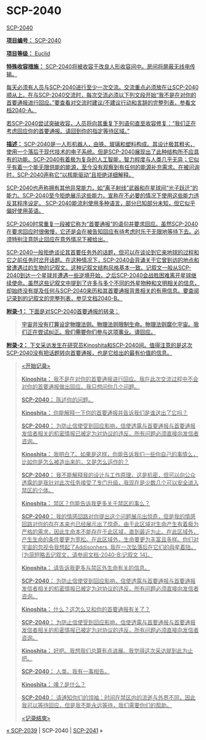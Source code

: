 # SCP-2040
                        


<a shape='rect' href='http://scp-wiki.wdfiles.com/local--files/SCP-2040/Robot.JPG' target='_blank' />

SCP-2040



**项目编号：** SCP-2040

**项目等级：** Euclid

**特殊收容措施：** SCP-2040将被收容于改良人形收容间中。房间将屏蔽无线电传输。

每天必须有人员与SCP-2040进行至少一次交流。交流重点必须放在让SCP-2040顺从上。在与SCP-2040交流时，每次交流必须以下列文段开始“我不是在对你的首要通报进行回应。”要查看对交流时建议/不建议行动和言辞的完整列表，参看文档2040-A。

若SCP-2040尝试突破收容，人员将向其重复下列语句直至收容修复：“我们正在考虑回应你的首要通报。请回到你的指定等待区域。”

**描述：** SCP-2040是一人形机器人，由铁、玻璃和塑料构成。其设计极其粗劣，使用一个落后于现代技术的电子系统。但是SCP-2040展现出了此种结构所不应具有的功能。SCP-2040有着极为复杂的人工智能，智力程度与人类几乎无异；它似乎有着一个能无限供能的能源，至今没有观察到有任何的能源补充需求。在被问询时，SCP-2040声称它“以核能驱动”且拒绝详细解释。

SCP-2040也声称拥有其他异常能力，如“离子射线”武器和在星球间“光子跃迁”的能力。SCP-2040至今拒绝展示这些能力，宣称在不必要的情况下使用这些能力违反其程序设定。 SCP-2040能流利使用多种语言，部分已知部分未知，但它似乎偏好使用英语。

SCP-2040时常重复一段被它称为“首要通报”的语句并要求回应。虽然SCP-2040在要求回应时很傲慢，它还是会在被告知回应有待考虑时乐于无限地等待下去。必须特别注意防止回应在意外情况下被给出。

SCP-2040一般拒绝谈论其首要任务外的话题，但可以在谈论到它来地球的过程和它之前任务时岔开话题。在这种情况下，SCP-2040会背诵关于它曾到访的地点和曾遭遇过的生物的记叙文。这种记叙文结构风格基本一致。记叙文一般从SCP-2040到达一个星球并遭遇一些逆境开始，之后SCP-2040会战胜困难离开星球继续使命。虽然这些记叙文中提到了许多与多个不同的外星物种和文明相关的信息，却始终没有提及任何与SCP-2040来历和其首要通报背景相关的有用信息。要查阅记录到的记叙文的完整列表，参见文档2040-B。

**附录-1：** 下面是对SCP-2040首要通报的转录：


> **宇宙并没有打算设定物理法则。物理法则限制生命。物理法则腐化宇宙。我们正在尝试纠正。我们需要你们参与这项事业。请回应。** 
> 

**附录-2：** 下文采访发生在研究员Kinoshita和SCP-2040间。值得注意的是这次SCP-2040没有把话题转向首要通报，也是它给出的最有价值的信息。


> **<开始记录>** 
> 
> **Kinoshita：** 我不是在对你的首要通报进行回应。我在此次交流过程中不会对你的首要通报做出回应。我只想问你几个问题。
> 
> **SCP-2040：** 陈述你的问题。
> 
> **Kinoshita：** 你能解释一下你的首要通报并告诉我们是谁送出了它吗？
> 
> **SCP-2040：** 为防止信使受到回应影响，信使透露与首要通报与首要通报发信者相关的机密情报已被定为对协议的违反。所有问题必须直接向发信者咨询。
> 
> **Kinoshita：** 我明白了。如果是这样，你能告诉我们一些你自己的事情么，比如你是怎么被造出来的，又是怎么运作的？
> 
> **SCP-2040：** 我不能解释我的设计与工作原理，这是机密，但可以向公众透露的是我针对此次任务接受了专门升级，我现在是少数几个可以安全进入禁区的个体。
> 
> **Kinoshita：** 禁区？你能告诉我更多关于禁区的事么？
> 
> **SCP-2040：** 我的情感回路对你提出这个问题展示出惊奇，但是我的情感回路对你的存在本来也已经展示出了惊奇。由于此区域对生命产生有着极为严格的需求，因此生命本不能存在于此区域，直到最近为止。在此区域外，产生生命的条件要更为宽松。在此区域外，生命要更为丰富且多样。你们对宇宙的忽视令我想起了Addisonhers, 我在一次坠落后在它们的母星着陆。[为简短略去记叙文，请参阅文档-2040-B:记叙文 14]。
> 
> **Kinoshita：** 请告诉我更多与禁区外生命有关的信息。
> 
> **SCP-2040：** 为防止信使受到回应影响，信使透露与首要通报与首要通报发信者相关的机密情报已被定为对协议的违反。所有问题必须直接向发信者咨询。
> 
> **Kinoshita：** 什么？这怎么又和你的首要通报有关了？
> 
> **SCP-2040：** 为防止信使受到回应影响，信使透露与首要通报与首要通报发信者相关的机密情报已被定为对协议的违反。所有问题必须直接向发信者咨询。
> 
> **Kinoshita：** 好吧。我想我们总算有点进展。我觉得这次采访就到此为止吧。
> 
> **SCP-2040：** 人类。我有一事相告。
> 
> **Kinoshita：** 噢？是什么？
> 
> **SCP-2040：** 请通知你们的领袖：时间在禁区内的流逝与外界不同，因此我可以等待回应，但是我不能永远等待，我们需要你们的帮助。
> 
> **<记录结束>** 
> 



« [SCP-2039](/scp-2039) | SCP-2040 | [SCP-2041](/scp-2041) »





                    
